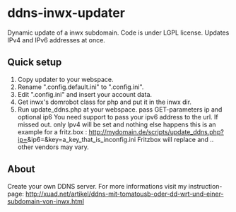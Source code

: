 ddns-inwx-updater
=================

Dynamic update of a inwx subdomain. Code is under LGPL license.
Updates IPv4 and IPv6 addresses at once.

Quick setup
-----
1. Copy updater to your webspace. 
2. Rename ".config.default.ini" to ".config.ini".
3. Edit ".config.ini" and insert your account data.
4. Get inwx's domrobot class for php and put it in the inwx dir.
5. Run update_ddns.php at your webspace.
   pass GET-parameters ip and optional ip6
   You need support to pass your ipv6 address to the url. If missed out.
   only Ipv4 will be set and nothing else happens
   this is an example for a fritz.box :
   http://mydomain.de/scripts/update_ddns.php?ip=<ipaddr>&ip6=<ip6addr>&key=a_key_that_is_inconfig.ini
   Fritzbox will replace <ipaddr> and <ip6addr>.. other vendors may vary.

About
-----

Create your own DDNS server. For more informations visit my instruction-page: http://xuad.net/artikel/ddns-mit-tomatousb-oder-dd-wrt-und-einer-subdomain-von-inwx.html
